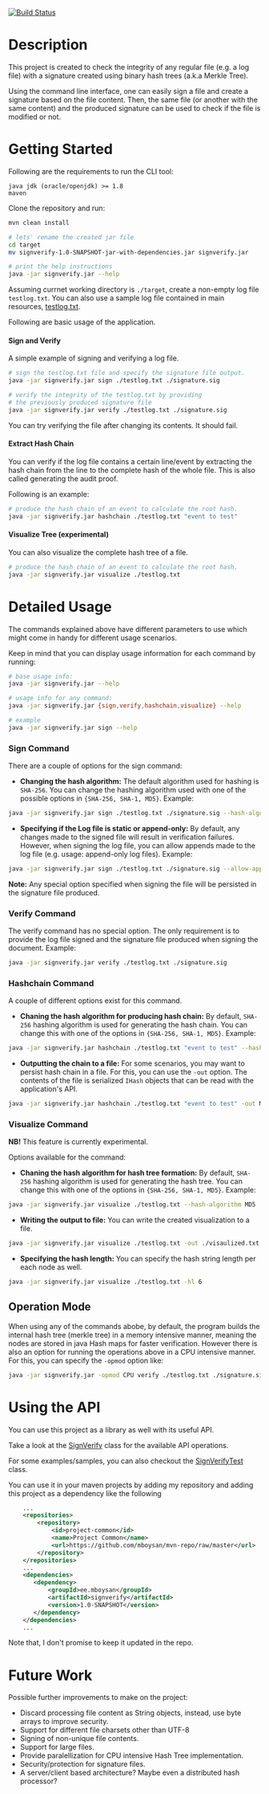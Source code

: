 [![Build Status](https://api.travis-ci.com/mboysan/signverify.svg?branch=master)](https://travis-ci.com/mboysan/signverify)


# Description

This project is created to check the integrity of any regular file (e.g. a log file) with a signature created using
binary hash trees (a.k.a Merkle Tree).

Using the command line interface, one can easily sign a file and create a signature based on the file content. 
Then, the same file (or another with the same content) and the produced signature can be used to check if the file
is modified or not.

# Getting Started

Following are the requirements to run the CLI tool:

```
java jdk (oracle/openjdk) >= 1.8
maven
```

Clone the repository and run:

```bash
mvn clean install

# lets' rename the created jar file
cd target
mv signverify-1.0-SNAPSHOT-jar-with-dependencies.jar signverify.jar

# print the help instructions
java -jar signverify.jar --help
```

Assuming currnet working directory is ```./target```, create a non-empty log file ```testlog.txt```. You can also use 
a sample log file contained in main resources, [testlog.txt](https://github.com/mboysan/signverify/blob/master/src/main/resources/testlog.txt).

Following are basic usage of the application.

#### Sign and Verify

A simple example of signing and verifying a log file.

```bash
# sign the testlog.txt file and specify the signature file output.
java -jar signverify.jar sign ./testlog.txt ./signature.sig

# verify the integrity of the testlog.txt by providing 
# the previously produced signature file
java -jar signverify.jar verify ./testlog.txt ./signature.sig
```

You can try verifying the file after changing its contents. It should fail.

#### Extract Hash Chain

You can verify if the log file contains a certain line/event by extracting the hash chain from the line to the 
complete hash of the whole file. This is also called generating the audit proof.

Following is an example:

```bash
# produce the hash chain of an event to calculate the root hash.
java -jar signverify.jar hashchain ./testlog.txt "event to test"
```

#### Visualize Tree (experimental)

You can also visualize the complete hash tree of a file.

```bash
# produce the hash chain of an event to calculate the root hash.
java -jar signverify.jar visualize ./testlog.txt
```

# Detailed Usage

The commands explained above have different parameters to use which might come in handy for different usage scenarios.

Keep in mind that you can display usage information for each command by running:

```bash
# base usage info:
java -jar signverify.jar --help

# usage info for any command:
java -jar signverify.jar {sign,verify,hashchain,visualize} --help

# example
java -jar signverify.jar sign --help
```

### Sign Command

There are a couple of options for the sign command:

* **Changing the hash algorithm:** The default algorithm used for hashing is ```SHA-256```. You can change the hashing 
algorithm used with one of the possible options in ```{SHA-256, SHA-1, MD5}```. Example:
```bash
java -jar signverify.jar sign ./testlog.txt ./signature.sig --hash-algorithm MD5
```

* **Specifying if the Log file is static or append-only:** By default, any changes made to the signed file will
result in verification failures. However, when signing the log file, you can allow appends made to the log file
(e.g. usage: append-only log files). Example:
```bash
java -jar signverify.jar sign ./testlog.txt ./signature.sig --allow-append true
```

**Note:** Any special option specified when signing the file will be persisted in the signature file produced.

### Verify Command

The verify command has no special option. The only requirement is to provide the log file signed and the signature file 
produced when signing the document. Example:
```bash
java -jar signverify.jar verify ./testlog.txt ./signature.sig
```

### Hashchain Command

A couple of different options exist for this command.

* **Chaning the hash algorithm for producing hash chain:** By default, ```SHA-256``` hashing algorithm is used for 
generating the hash chain. You can change this with one of the options in ```{SHA-256, SHA-1, MD5}```. Example:
```bash
java -jar signverify.jar hashchain ./testlog.txt "event to test" --hash-algorithm MD5
```

* **Outputting the chain to a file:** For some scenarios, you may want to persist hash chain in a file. For this, you
can use the ```-out``` option. The contents of the file is serialized ```IHash``` objects that can be read with the 
application's API.
```bash
java -jar signverify.jar hashchain ./testlog.txt "event to test" -out MD5
```

### Visualize Command

**NB!** This feature is currently experimental.

Options available for the command:

* **Chaning the hash algorithm for hash tree formation:** By default, ```SHA-256``` hashing algorithm is used for 
generating the hash tree. You can change this with one of the options in ```{SHA-256, SHA-1, MD5}```. Example:
```bash
java -jar signverify.jar visualize ./testlog.txt --hash-algorithm MD5
```

* **Writing the output to file:** You can write the created visualization to a file.
```bash
java -jar signverify.jar visualize ./testlog.txt -out ./visaulized.txt
```

* **Specifying the hash length:** You can specify the hash string length per each node as well.
```bash
java -jar signverify.jar visualize ./testlog.txt -hl 6
```

## Operation Mode

When using any of the commands abobe, by default, the program builds the internal hash tree (merkle tree) in a memory 
intensive manner, meaning the nodes are stored in java Hash maps for faster verification. However there is also an 
option for running the operations above in a CPU intensive manner. For this, you can specify the ```-opmod``` option 
like:
```bash
java -jar signverify.jar -opmod CPU verify ./testlog.txt ./signature.sig
```

# Using the API

You can use this project as a library as well with its useful API.

Take a look at the [SignVerify](https://github.com/mboysan/signverify/blob/master/src/main/java/ops/SignVerify.java)
class for the available API operations.

For some examples/samples, you can also checkout the [SignVerifyTest](https://github.com/mboysan/signverify/blob/master/src/test/java/ops/SignVerifyTest.java)
class.

You can use it in your maven projects by adding my repository and adding this project as a dependency like the following
```xml
    ...
    <repositories>
        <repository>
            <id>project-common</id>
            <name>Project Common</name>
            <url>https://github.com/mboysan/mvn-repo/raw/master</url>
        </repository>
    </repositories>
    ...
    <dependencies>
       <dependency>
           <groupId>ee.mboysan</groupId>
           <artifactId>signverify</artifactId>
           <version>1.0-SNAPSHOT</version>
       </dependency>
    </dependencies>
    ...
```

Note that, I don't promise to keep it updated in the repo.

# Future Work

Possible further improvements to make on the project:

* Discard processing file content as String objects, instead, use byte arrays to improve security.
* Support for different file charsets other than UTF-8
* Signing of non-unique file contents.
* Support for large files.
* Provide paralellization for CPU intensive Hash Tree implementation.
* Security/protection for signature files.
* A server/client based architecture? Maybe even a distributed hash processor?
